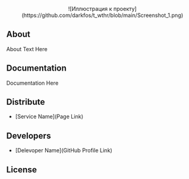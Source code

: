 <p align="center">
      ![Иллюстрация к проекту](https://github.com/darkfos/t_wthr/blob/main/Screenshot_1.png)
</p>

## About

About Text Here

## Documentation

Documentation Here

## Distribute

- [Service Name](Page Link)


## Developers

- [Delevoper Name](GitHub Profile Link)

## License
